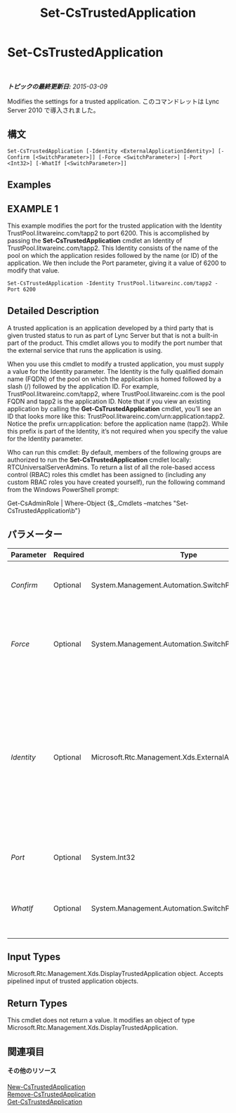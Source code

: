 ﻿---
title: Set-CsTrustedApplication
TOCTitle: Set-CsTrustedApplication
ms:assetid: 35b2812b-43da-4a0a-88dc-960f3cab0dfc
ms:mtpsurl: https://technet.microsoft.com/ja-jp/library/Gg425840(v=OCS.15)
ms:contentKeyID: 48271730
ms.date: 05/19/2016
mtps_version: v=OCS.15
ms.translationtype: HT
---

# Set-CsTrustedApplication

 

_**トピックの最終更新日:** 2015-03-09_

Modifies the settings for a trusted application. このコマンドレットは Lync Server 2010 で導入されました。

## 構文

    Set-CsTrustedApplication [-Identity <ExternalApplicationIdentity>] [-Confirm [<SwitchParameter>]] [-Force <SwitchParameter>] [-Port <Int32>] [-WhatIf [<SwitchParameter>]]

## Examples

## EXAMPLE 1

This example modifies the port for the trusted application with the Identity TrustPool.litwareinc.com/tapp2 to port 6200. This is accomplished by passing the **Set-CsTrustedApplication** cmdlet an Identity of TrustPool.litwareinc.com/tapp2. This Identity consists of the name of the pool on which the application resides followed by the name (or ID) of the application. We then include the Port parameter, giving it a value of 6200 to modify that value.

    Set-CsTrustedApplication -Identity TrustPool.litwareinc.com/tapp2 -Port 6200

## Detailed Description

A trusted application is an application developed by a third party that is given trusted status to run as part of Lync Server but that is not a built-in part of the product. This cmdlet allows you to modify the port number that the external service that runs the application is using.

When you use this cmdlet to modify a trusted application, you must supply a value for the Identity parameter. The Identity is the fully qualified domain name (FQDN) of the pool on which the application is homed followed by a slash (/) followed by the application ID. For example, TrustPool.litwareinc.com/tapp2, where TrustPool.litwareinc.com is the pool FQDN and tapp2 is the application ID. Note that if you view an existing application by calling the **Get-CsTrustedApplication** cmdlet, you’ll see an ID that looks more like this: TrustPool.litwareinc.com/urn:application:tapp2. Notice the prefix urn:application: before the application name (tapp2). While this prefix is part of the Identity, it’s not required when you specify the value for the Identity parameter.

Who can run this cmdlet: By default, members of the following groups are authorized to run the **Set-CsTrustedApplication** cmdlet locally: RTCUniversalServerAdmins. To return a list of all the role-based access control (RBAC) roles this cmdlet has been assigned to (including any custom RBAC roles you have created yourself), run the following command from the Windows PowerShell prompt:

Get-CsAdminRole | Where-Object {$\_.Cmdlets –matches "Set-CsTrustedApplication\\b"}

## パラメーター


<table>
<colgroup>
<col style="width: 25%" />
<col style="width: 25%" />
<col style="width: 25%" />
<col style="width: 25%" />
</colgroup>
<thead>
<tr class="header">
<th>Parameter</th>
<th>Required</th>
<th>Type</th>
<th>Description</th>
</tr>
</thead>
<tbody>
<tr class="odd">
<td><p><em>Confirm</em></p></td>
<td><p>Optional</p></td>
<td><p>System.Management.Automation.SwitchParameter</p></td>
<td><p>コマンドの実行前に確認メッセージが表示されます。</p></td>
</tr>
<tr class="even">
<td><p><em>Force</em></p></td>
<td><p>Optional</p></td>
<td><p>System.Management.Automation.SwitchParameter</p></td>
<td><p>Suppresses any confirmation prompts that would otherwise be displayed before making changes.</p></td>
</tr>
<tr class="odd">
<td><p><em>Identity</em></p></td>
<td><p>Optional</p></td>
<td><p>Microsoft.Rtc.Management.Xds.ExternalApplicationIdentity</p></td>
<td><p>The unique identifier of the trusted application you want to modify. Identity values must be entered in the format &lt;pool FQDN&gt;/&lt;application ID&gt;, where pool FQDN is the FQDN of the pool on which the application resides, and application ID is the name of the application.</p></td>
</tr>
<tr class="even">
<td><p><em>Port</em></p></td>
<td><p>Optional</p></td>
<td><p>System.Int32</p></td>
<td><p>The port number on which the application will run.</p></td>
</tr>
<tr class="odd">
<td><p><em>WhatIf</em></p></td>
<td><p>Optional</p></td>
<td><p>System.Management.Automation.SwitchParameter</p></td>
<td><p>実際にコマンドを実行しなくてもコマンドの実行結果がわかります。</p></td>
</tr>
</tbody>
</table>


## Input Types

Microsoft.Rtc.Management.Xds.DisplayTrustedApplication object. Accepts pipelined input of trusted application objects.

## Return Types

This cmdlet does not return a value. It modifies an object of type Microsoft.Rtc.Management.Xds.DisplayTrustedApplication.

## 関連項目

#### その他のリソース

[New-CsTrustedApplication](new-cstrustedapplication.md)  
[Remove-CsTrustedApplication](remove-cstrustedapplication.md)  
[Get-CsTrustedApplication](get-cstrustedapplication.md)

